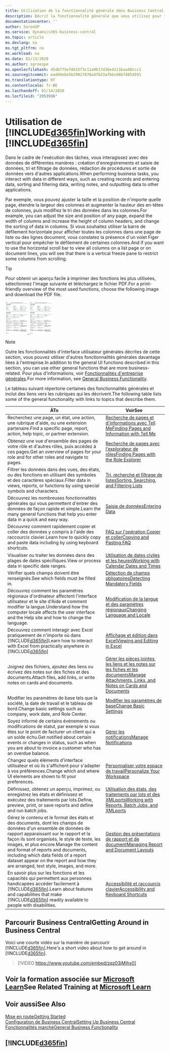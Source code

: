 ```yaml
---
title: Utilisation de la fonctionnalité générale dans Business Central | Microsoft Docs
description: Décrit la fonctionnalité générale que vous utilisez pour interagir avec des données dans Business Central, par exemple entrer les valeurs, trier les données, et modifier les vues.
documentationcenter: ''
author: SorenGP
ms.service: dynamics365-business-central
ms.topic: article
ms.devlang: na
ms.tgt_pltfrm: na
ms.workload: na
ms.date: 01/13/2020
ms.author: sgroespe
ms.openlocfilehash: 45db775e7d615f3c11a9617d36e4111baa40ccc1
ms.sourcegitcommit: ead69ebe5b29927876a4fb23afb6c066f8854591
ms.translationtype: HT
ms.contentlocale: fr-BE
ms.lasthandoff: 01/14/2020
ms.locfileid: "2953936"
---
```

# <a name="working-with-included365finincludesd365fin_mdmd"></a><span data-ttu-id="114ee-103">Utilisation de [!INCLUDE[d365fin](includes/d365fin_md.md)]</span><span class="sxs-lookup"><span data-stu-id="114ee-103">Working with [!INCLUDE[d365fin](includes/d365fin_md.md)]</span></span>
<span data-ttu-id="114ee-104">Dans le cadre de l'exécution des tâches, vous interagissez avec des données de différentes manières : création d'enregistrements et saisie de données, tri et filtrage de données, rédaction de procédures et sortie de données vers d'autres applications.</span><span class="sxs-lookup"><span data-stu-id="114ee-104">When performing business tasks, you interact with data in different ways, such as creating records and entering data, sorting and filtering data, writing notes, and outputting data to other applications.</span></span>

<span data-ttu-id="114ee-105">Par exemple, vous pouvez ajuster la taille et la position de n'importe quelle page, étendre la largeur des colonnes et augmenter la hauteur des en-têtes de colonnes, puis modifiez le tri des données dans les colonnes.</span><span class="sxs-lookup"><span data-stu-id="114ee-105">For example, you can adjust the size and position of any page, expand the width of columns and increase the height of column headers, and change the sorting of data in columns.</span></span> <span data-ttu-id="114ee-106">Si vous souhaitez utiliser la barre de défilement horizontale pour afficher toutes les colonnes dans une page de liste ou des lignes document, vous constatez la présence d'un volet Figer vertical pour empêcher le défilement de certaines colonnes.</span><span class="sxs-lookup"><span data-stu-id="114ee-106">And if you want to use the horizontal scroll bar to view all columns on a list page or on document lines, you will see that there is a vertical freeze pane to restrict some columns from scrolling.</span></span>

> [!TIP]
> <span data-ttu-id="114ee-107">Pour obtenir un aperçu facile à imprimer des fonctions les plus utilisées, sélectionnez l'image suivante et téléchargez le fichier PDF.</span><span class="sxs-lookup"><span data-stu-id="114ee-107">For a print-friendly overview of the most used functions, choose the following image and download the PDF file.</span></span>
>
> <span data-ttu-id="114ee-108">[ ![](media/cheat_sheet_inline.png) ](media/cheat_sheet.pdf)</span><span class="sxs-lookup"><span data-stu-id="114ee-108">[ ![](media/cheat_sheet_inline.png) ](media/cheat_sheet.pdf)</span></span>

> [!NOTE]
> <span data-ttu-id="114ee-109">Outre les fonctionnalités d'interface utilisateur générales décrites de cette section, vous pouvez utiliser d'autres fonctionnalités générales davantage liées à l'entreprise.</span><span class="sxs-lookup"><span data-stu-id="114ee-109">In addition to the general UI functions described in this section, you can use other general functions that are more business-related.</span></span> <span data-ttu-id="114ee-110">Pour plus d'informations, voir [Fonctionnalités d'entreprise générales](ui-across-business-areas.md).</span><span class="sxs-lookup"><span data-stu-id="114ee-110">For more information, see [General Business Functionality](ui-across-business-areas.md).</span></span>

<span data-ttu-id="114ee-111">Le tableau suivant répertorie certaines des fonctionnalités générales et inclut des liens vers les rubriques qui les décrivent.</span><span class="sxs-lookup"><span data-stu-id="114ee-111">The following table lists some of the general functionality with links to topics that describe them.</span></span>

| <span data-ttu-id="114ee-112">À</span><span class="sxs-lookup"><span data-stu-id="114ee-112">To</span></span> | <span data-ttu-id="114ee-113">Voir</span><span class="sxs-lookup"><span data-stu-id="114ee-113">See</span></span> |
| --- | --- |
|<span data-ttu-id="114ee-114">Recherchez une page, un état, une action, une rubrique d'aide, ou une extension partenaire.</span><span class="sxs-lookup"><span data-stu-id="114ee-114">Find a specific page, report, action, help topic, or partner extension.</span></span> |[<span data-ttu-id="114ee-115">Recherche de pages et d'informations avec Tell Me</span><span class="sxs-lookup"><span data-stu-id="114ee-115">Finding Pages and Information with Tell Me</span></span>](ui-search.md) |
|<span data-ttu-id="114ee-116">Obtenez une vue d'ensemble des pages de votre rôle et d'autres rôles, puis accédez à ces pages.</span><span class="sxs-lookup"><span data-stu-id="114ee-116">Get an overview of pages for your role and for other roles and navigate to pages.</span></span>|[<span data-ttu-id="114ee-117">Recherche de pages avec l'explorateur de rôles</span><span class="sxs-lookup"><span data-stu-id="114ee-117">Finding Pages with the Role Explorer</span></span>](ui-role-explorer.md)|
| <span data-ttu-id="114ee-118">Filtrer les données dans des vues, des états, ou des fonctions en utilisant des symboles et des caractères spéciaux.</span><span class="sxs-lookup"><span data-stu-id="114ee-118">Filter data in views, reports, or functions by using special symbols and characters.</span></span> |[<span data-ttu-id="114ee-119">Tri, recherche et filtrage de listes</span><span class="sxs-lookup"><span data-stu-id="114ee-119">Sorting, Searching, and Filtering Lists</span></span>](ui-enter-criteria-filters.md) |
|<span data-ttu-id="114ee-120">Découvrez les nombreuses fonctionnalités générales qui vous permettent d'entrer des données de façon rapide et simple.</span><span class="sxs-lookup"><span data-stu-id="114ee-120">Learn the many general functions that help you enter data in a quick and easy way.</span></span>|[<span data-ttu-id="114ee-121">Saisie de données</span><span class="sxs-lookup"><span data-stu-id="114ee-121">Entering Data</span></span>](ui-enter-data.md)|
|<span data-ttu-id="114ee-122">Découvrez comment rapidement copier et coller des données y compris à l'aide des raccourcis clavier.</span><span class="sxs-lookup"><span data-stu-id="114ee-122">Learn how to quickly copy and paste data including by using keyboard shortcuts.</span></span>|[<span data-ttu-id="114ee-123">FAQ sur l'opération Copier et coller</span><span class="sxs-lookup"><span data-stu-id="114ee-123">Copying and Pasting FAQ</span></span>](ui-copy-paste.md)|
| <span data-ttu-id="114ee-124">Visualiser ou traiter les données dans des plages de dates spécifiques.</span><span class="sxs-lookup"><span data-stu-id="114ee-124">View or process data in specific date ranges.</span></span> |[<span data-ttu-id="114ee-125">Utilisation de dates civiles et les heures</span><span class="sxs-lookup"><span data-stu-id="114ee-125">Working with Calendar Dates and Times</span></span>](ui-enter-date-ranges.md) |
| <span data-ttu-id="114ee-126">Vérifier quels champs doivent être renseignés.</span><span class="sxs-lookup"><span data-stu-id="114ee-126">See which fields must be filled in.</span></span> |[<span data-ttu-id="114ee-127">Détection de champs obligatoires</span><span class="sxs-lookup"><span data-stu-id="114ee-127">Detecting Mandatory Fields</span></span>](ui-mandatory-fields.md) |
|<span data-ttu-id="114ee-128">Découvrez comment les paramètres régionaux d'ordinateur affectent l'interface utilisateur et le site d'Aide et comment modifier la langue.</span><span class="sxs-lookup"><span data-stu-id="114ee-128">Understand how the computer locale affects the user interface and the Help site and how to change the language.</span></span>|[<span data-ttu-id="114ee-129">Modification de la langue et des paramètres régionaux</span><span class="sxs-lookup"><span data-stu-id="114ee-129">Changing Language and Locale</span></span>](about-locale-language.md)|
|<span data-ttu-id="114ee-130">Découvrez comment interagir avec Excel pratiquement de n'importe où dans [!INCLUDE[d365fin](includes/d365fin_md.md)]</span><span class="sxs-lookup"><span data-stu-id="114ee-130">Learn how to interact with Excel from practically anywhere in [!INCLUDE[d365fin](includes/d365fin_md.md)]</span></span>|[<span data-ttu-id="114ee-131">Affichage et édition dans Excel</span><span class="sxs-lookup"><span data-stu-id="114ee-131">Viewing and Editing in Excel</span></span>](across-work-with-excel.md)|
|<span data-ttu-id="114ee-132">Joignez des fichiers, ajoutez des liens ou écrivez des notes sur des fiches et des documents.</span><span class="sxs-lookup"><span data-stu-id="114ee-132">Attach files, add links, or write notes on cards and documents.</span></span>|[<span data-ttu-id="114ee-133">Gérer les pièces jointes, les liens et les notes sur les fiches et les documents</span><span class="sxs-lookup"><span data-stu-id="114ee-133">Manage Attachments, Links, and Notes on Cards and Documents</span></span>](ui-how-add-link-to-record.md)|
| <span data-ttu-id="114ee-134">Modifier les paramètres de base tels que la société, la date de travail et le tableau de bord.</span><span class="sxs-lookup"><span data-stu-id="114ee-134">Change basic settings such as company, work date, and Role Center.</span></span> |[<span data-ttu-id="114ee-135">Modifier les paramètres de base</span><span class="sxs-lookup"><span data-stu-id="114ee-135">Change Basic Settings</span></span>](ui-change-basic-settings.md) |
|<span data-ttu-id="114ee-136">Soyez informé de certains événements ou modifications de statut, par exemple si vous êtes sur le point de facturer un client qui a un solde échu.</span><span class="sxs-lookup"><span data-stu-id="114ee-136">Get notified about certain events or changes in status, such as when you are about to invoice a customer who has an overdue balance.</span></span>|[<span data-ttu-id="114ee-137">Gérer les notifications</span><span class="sxs-lookup"><span data-stu-id="114ee-137">Manage Notifications</span></span>](ui-smart-notifications.md)|
| <span data-ttu-id="114ee-138">Changez quels éléments d'interface utilisateur et où ils s'affichent pour s'adapter à vos préférences.</span><span class="sxs-lookup"><span data-stu-id="114ee-138">Change which and where UI elements are shown to fit your preferences.</span></span>|[<span data-ttu-id="114ee-139">Personnaliser votre espace de travail</span><span class="sxs-lookup"><span data-stu-id="114ee-139">Personalize Your Workspace</span></span>](ui-personalization-user.md) |
|<span data-ttu-id="114ee-140">Définissez, obtenez un aperçu, imprimez, ou enregistrez les états et définissez et exécutez des traitements par lots.</span><span class="sxs-lookup"><span data-stu-id="114ee-140">Define, preview, print, or save reports and define and run batch jobs.</span></span>|[<span data-ttu-id="114ee-141">Utilisation des états, des traitements par lots et des XMLports</span><span class="sxs-lookup"><span data-stu-id="114ee-141">Working with Reports, Batch Jobs, and XMLports</span></span>](ui-work-report.md)|
| <span data-ttu-id="114ee-142">Gérez le contenu et le format des états et des documents, dont les champs de données d'un ensemble de données de rapport apparaissant sur le rapport et la façon ils sont organisés, le style de texte, les images, et plus encore.</span><span class="sxs-lookup"><span data-stu-id="114ee-142">Manage the content and format of reports and documents, including which data fields of a report dataset appear on the report and how they are arranged, text style, images, and more.</span></span>|[<span data-ttu-id="114ee-143">Gestion des présentations de rapport et de document</span><span class="sxs-lookup"><span data-stu-id="114ee-143">Managing Report and Document Layouts</span></span>](ui-manage-report-layouts.md) |
|<span data-ttu-id="114ee-144">En savoir plus sur les fonctions et les capacités qui permettent aux personnes handicapées accéder facilement à [!INCLUDE[d365fin](includes/d365fin_md.md)].</span><span class="sxs-lookup"><span data-stu-id="114ee-144">Learn about features and capabilities that make [!INCLUDE[d365fin](includes/d365fin_md.md)] readily available to people with disabilities.</span></span>|[<span data-ttu-id="114ee-145">Accessibilité et raccourcis clavier</span><span class="sxs-lookup"><span data-stu-id="114ee-145">Accessibility and Keyboard Shortcuts</span></span>](ui-accessibility.md)|

## <a name="getting-around-in-business-central"></a><span data-ttu-id="114ee-146">Parcourir Business Central</span><span class="sxs-lookup"><span data-stu-id="114ee-146">Getting Around in Business Central</span></span>
<span data-ttu-id="114ee-147">Voici une courte vidéo sur la manière de parcourir [!INCLUDE[d365fin](includes/d365fin_md.md)].</span><span class="sxs-lookup"><span data-stu-id="114ee-147">Here's a short video about how to get around in [!INCLUDE[d365fin](includes/d365fin_md.md)].</span></span>

> [!VIDEO https://www.youtube.com/embed/zqz03iMihx0]

## <a name="see-related-training-at-microsoft-learnlearnpathswork-pro-data-dynamics-365-business-central"></a><span data-ttu-id="114ee-148">Voir la formation associée sur [Microsoft Learn](/learn/paths/work-pro-data-dynamics-365-business-central/)</span><span class="sxs-lookup"><span data-stu-id="114ee-148">See Related Training at [Microsoft Learn](/learn/paths/work-pro-data-dynamics-365-business-central/)</span></span>

## <a name="see-also"></a><span data-ttu-id="114ee-149">Voir aussi</span><span class="sxs-lookup"><span data-stu-id="114ee-149">See Also</span></span>
[<span data-ttu-id="114ee-150">Mise en route</span><span class="sxs-lookup"><span data-stu-id="114ee-150">Getting Started</span></span>](product-get-started.md)  
[<span data-ttu-id="114ee-151">Configuration de Business Central</span><span class="sxs-lookup"><span data-stu-id="114ee-151">Setting Up Business Central</span></span>](setup.md)  
[<span data-ttu-id="114ee-152">Fonctionnalités marché</span><span class="sxs-lookup"><span data-stu-id="114ee-152">General Business Functionality</span></span>](ui-across-business-areas.md)  

## [!INCLUDE[d365fin](includes/free_trial_md.md)]
